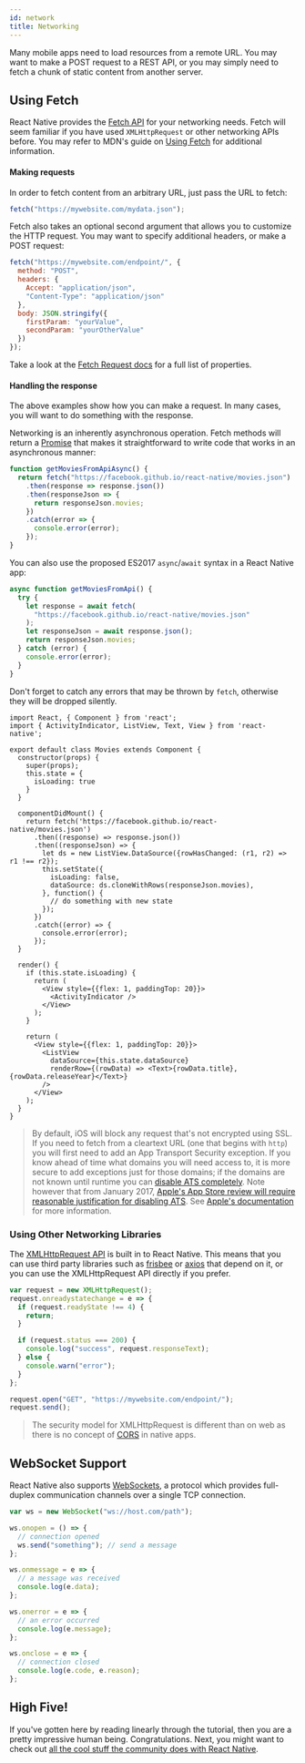 ```yaml
---
id: network
title: Networking
---
```


Many mobile apps need to load resources from a remote URL. You may want to make
a POST request to a REST API, or you may simply need to fetch a chunk of static
content from another server.

## Using Fetch

React Native provides the
[Fetch API](https://developer.mozilla.org/en-US/docs/Web/API/Fetch_API) for your
networking needs. Fetch will seem familiar if you have used `XMLHttpRequest` or
other networking APIs before. You may refer to MDN's guide on
[Using Fetch](https://developer.mozilla.org/en-US/docs/Web/API/Fetch_API/Using_Fetch)
for additional information.

#### Making requests

In order to fetch content from an arbitrary URL, just pass the URL to fetch:

```js
fetch("https://mywebsite.com/mydata.json");
```

Fetch also takes an optional second argument that allows you to customize the
HTTP request. You may want to specify additional headers, or make a POST
request:

```js
fetch("https://mywebsite.com/endpoint/", {
  method: "POST",
  headers: {
    Accept: "application/json",
    "Content-Type": "application/json"
  },
  body: JSON.stringify({
    firstParam: "yourValue",
    secondParam: "yourOtherValue"
  })
});
```

Take a look at the
[Fetch Request docs](https://developer.mozilla.org/en-US/docs/Web/API/Request)
for a full list of properties.

#### Handling the response

The above examples show how you can make a request. In many cases, you will want
to do something with the response.

Networking is an inherently asynchronous operation. Fetch methods will return a
[Promise](https://developer.mozilla.org/en-US/docs/Web/JavaScript/Reference/Global_Objects/Promise)
that makes it straightforward to write code that works in an asynchronous
manner:

```js
function getMoviesFromApiAsync() {
  return fetch("https://facebook.github.io/react-native/movies.json")
    .then(response => response.json())
    .then(responseJson => {
      return responseJson.movies;
    })
    .catch(error => {
      console.error(error);
    });
}
```

You can also use the proposed ES2017 `async`/`await` syntax in a React Native
app:

```js
async function getMoviesFromApi() {
  try {
    let response = await fetch(
      "https://facebook.github.io/react-native/movies.json"
    );
    let responseJson = await response.json();
    return responseJson.movies;
  } catch (error) {
    console.error(error);
  }
}
```

Don't forget to catch any errors that may be thrown by `fetch`, otherwise they
will be dropped silently.

```SnackPlayer name=Fetch%20Example
import React, { Component } from 'react';
import { ActivityIndicator, ListView, Text, View } from 'react-native';

export default class Movies extends Component {
  constructor(props) {
    super(props);
    this.state = {
      isLoading: true
    }
  }

  componentDidMount() {
    return fetch('https://facebook.github.io/react-native/movies.json')
      .then((response) => response.json())
      .then((responseJson) => {
        let ds = new ListView.DataSource({rowHasChanged: (r1, r2) => r1 !== r2});
        this.setState({
          isLoading: false,
          dataSource: ds.cloneWithRows(responseJson.movies),
        }, function() {
          // do something with new state
        });
      })
      .catch((error) => {
        console.error(error);
      });
  }

  render() {
    if (this.state.isLoading) {
      return (
        <View style={{flex: 1, paddingTop: 20}}>
          <ActivityIndicator />
        </View>
      );
    }

    return (
      <View style={{flex: 1, paddingTop: 20}}>
        <ListView
          dataSource={this.state.dataSource}
          renderRow={(rowData) => <Text>{rowData.title}, {rowData.releaseYear}</Text>}
        />
      </View>
    );
  }
}
```

> By default, iOS will block any request that's not encrypted using SSL. If you
> need to fetch from a cleartext URL (one that begins with `http`) you will
> first need to add an App Transport Security exception. If you know ahead of
> time what domains you will need access to, it is more secure to add exceptions
> just for those domains; if the domains are not known until runtime you can
> [disable ATS completely](integration-with-existing-apps.md#app-transport-security).
> Note however that from January 2017,
> [Apple's App Store review will require reasonable justification for disabling ATS](https://forums.developer.apple.com/thread/48979).
> See
> [Apple's documentation](https://developer.apple.com/library/ios/documentation/General/Reference/InfoPlistKeyReference/Articles/CocoaKeys.html#//apple_ref/doc/uid/TP40009251-SW33)
> for more information.

### Using Other Networking Libraries

The
[XMLHttpRequest API](https://developer.mozilla.org/en-US/docs/Web/API/XMLHttpRequest)
is built in to React Native. This means that you can use third party libraries
such as [frisbee](https://github.com/niftylettuce/frisbee) or
[axios](https://github.com/mzabriskie/axios) that depend on it, or you can use
the XMLHttpRequest API directly if you prefer.

```js
var request = new XMLHttpRequest();
request.onreadystatechange = e => {
  if (request.readyState !== 4) {
    return;
  }

  if (request.status === 200) {
    console.log("success", request.responseText);
  } else {
    console.warn("error");
  }
};

request.open("GET", "https://mywebsite.com/endpoint/");
request.send();
```

> The security model for XMLHttpRequest is different than on web as there is no
> concept of [CORS](http://en.wikipedia.org/wiki/Cross-origin_resource_sharing)
> in native apps.

## WebSocket Support

React Native also supports
[WebSockets](https://developer.mozilla.org/en-US/docs/Web/API/WebSocket), a
protocol which provides full-duplex communication channels over a single TCP
connection.

```js
var ws = new WebSocket("ws://host.com/path");

ws.onopen = () => {
  // connection opened
  ws.send("something"); // send a message
};

ws.onmessage = e => {
  // a message was received
  console.log(e.data);
};

ws.onerror = e => {
  // an error occurred
  console.log(e.message);
};

ws.onclose = e => {
  // connection closed
  console.log(e.code, e.reason);
};
```

## High Five!

If you've gotten here by reading linearly through the tutorial, then you are a
pretty impressive human being. Congratulations. Next, you might want to check
out
[all the cool stuff the community does with React Native](more-resources.md).
